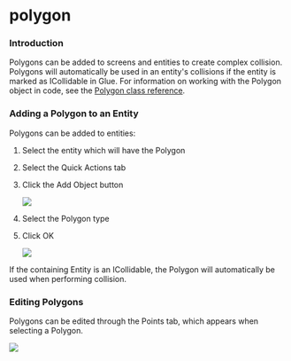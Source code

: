 # polygon

### Introduction

Polygons can be added to screens and entities to create complex collision. Polygons will automatically be used in an entity's collisions if the entity is marked as ICollidable in Glue. For information on working with the Polygon object in code, see the [Polygon class reference](../../../api/flatredball/math/geometry/polygon.md).

### Adding a Polygon to an Entity

Polygons can be added to entities:

1. Select the entity which will have the Polygon
2. Select the Quick Actions tab
3.  Click the Add Object button

    ![](../../../../media/2021-08-img\_612e5ad3416db.png)
4. Select the Polygon type
5.  Click OK

    ![](../../../../media/2021-08-img\_612e5b0569ed2.png)

If the containing Entity is an ICollidable, the Polygon will automatically be used when performing collision.

### Editing Polygons

Polygons can be edited through the Points tab, which appears when selecting a Polygon.

![](../../../../media/2017-01-img\_58750dacc45f8.png)

&#x20;
